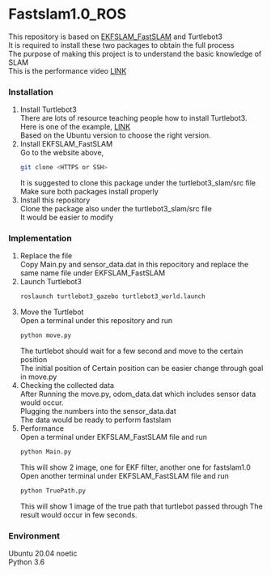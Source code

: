 # Fastslam1.0_ROS
This repository is based on [EKFSLAM_FastSLAM](https://github.com/ogzkhrmn/EKFSLAM_FastSLAM) and Turtlebot3  
It is required to install these two packages to obtain the full process  
The purpose of making this project is to understand the basic knowledge of SLAM  
This is the performance video [LINK](https://youtu.be/m9bYkNUJaH8)
### Installation
1. Install Turtlebot3  
   There are lots of resource teaching people how to install Turtlebot3.    
   Here is one of the example, [LINK](https://automaticaddison.com/how-to-launch-the-turtlebot3-simulation-with-ros/)  
   Based on the Ubuntu version to choose the right version.
2. Install EKFSLAM_FastSLAM  
   Go to the website above,   
   ```bash
   git clone <HTTPS or SSH>
   ```
   It is suggested to clone this package under the turtlebot3_slam/src file  
   Make sure both packages install properly
3. Install this repository  
   Clone the package also under the turtlebot3_slam/src file  
   It would be easier to modify
### Implementation
1. Replace the file  
   Copy Main.py and sensor_data.dat in this repocitory and replace the same name file under EKFSLAM_FastSLAM
2. Launch Turtlebot3  
   ```bash
   roslaunch turtlebot3_gazebo turtlebot3_world.launch
   ```
3. Move the Turtlebot  
   Open a terminal under this repository and run
   ```bash 
   python move.py
   ```
   The turtlebot should wait for a few second and move to the certain position  
   The initial position of 
   Certain position can be easier change through goal in move.py  
4. Checking the collected data  
   After Running the move.py, odom_data.dat which includes sensor data would occur.  
   Plugging the numbers into the sensor_data.dat  
   The data would be ready to perform fastslam  
5. Performance  
   Open a terminal under EKFSLAM_FastSLAM file and run  
   ```bash
   python Main.py
   ```
   This will show 2 image, one for EKF filter, another one for fastslam1.0  
   Open another terminal under EKFSLAM_FastSLAM file and run  
   ```bash
   python TruePath.py
   ```  
   This will show 1 image of the true path that turtlebot passed through
   The result would occur in few seconds.
### Environment  
   Ubuntu 20.04 noetic  
   Python 3.6
   
